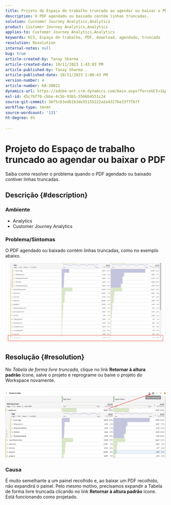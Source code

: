 ```yaml
---
title: Projeto do Espaço de trabalho truncado ao agendar ou baixar o PDF
description: O PDF agendado ou baixado contém linhas truncadas.
solution: Customer Journey Analytics,Analytics
product: Customer Journey Analytics,Analytics
applies-to: Customer Journey Analytics,Analytics
keywords: KCS, Espaço de trabalho, PDF, download, agendado, truncado
resolution: Resolution
internal-notes: null
bug: true
article-created-by: Tanay Sharma .
article-created-date: 10/11/2023 1:43:03 PM
article-published-by: Tanay Sharma .
article-published-date: 10/11/2023 2:08:43 PM
version-number: 4
article-number: KA-20022
dynamics-url: https://adobe-ent.crm.dynamics.com/main.aspx?forceUCI=1&pagetype=entityrecord&etn=knowledgearticle&id=17267216-3c68-ee11-9ae7-6045bd0063aa
exl-id: 45c7bf76-cbbe-4c5b-93b5-5566b4551c24
source-git-commit: 36f5c63edb1b3de55155222a2e4327be33f7fb7f
workflow-type: tm+mt
source-wordcount: '131'
ht-degree: 6%

---
```


# Projeto do Espaço de trabalho truncado ao agendar ou baixar o PDF


Saiba como resolver o problema quando o PDF agendado ou baixado contiver linhas truncadas.

## Descrição {#description}


### Ambiente

- Analytics
- Customer Journey Analytics




### Problema/Sintomas

O PDF agendado ou baixado contém linhas truncadas, como no exemplo abaixo.

![](assets/___18267216-3c68-ee11-9ae7-6045bd0063aa___.png)


## Resolução {#resolution}


No *Tabela de forma livre truncada*, clique no link <b>Retornar à altura padrão</b> ícone, salve o projeto e reprograme ou baixe o projeto do Workspace novamente.

![](assets/e9fea250-d7fc-ec11-82e5-000d3a3b090d.png)

### Causa

É muito semelhante a um painel recolhido e, ao baixar um PDF recolhido, não expandirá o painel.
Pelo mesmo motivo, precisamos expandir a Tabela de forma livre truncada clicando no link <b>Retornar à altura padrão</b> ícone. Está funcionando como projetado.
